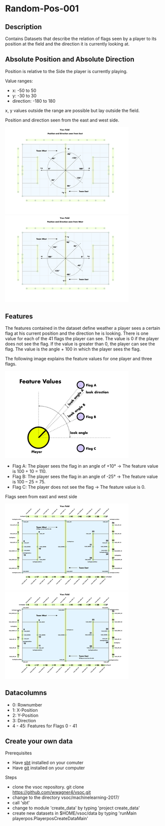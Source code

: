 # Random-Pos-001

## Description

Contains Datasets that describe the relation of flags seen by a player to its position at the field and the direction it is currently looking at.

## Absolute Position and Absolute Direction
Position is relative to the Side the player is currently playing.

Value ranges:
* x: -50 to 50
* y: -30 to 30
* direction: -180 to 180

x, y values outside the range are possible but lay outside the field.

Position and direction seen from the east and west side.

<img src="images/posdir_east.png" width="400" />
<img src="images/posdir_west.png" width="400" />

## Features

The features contained in the dataset define weather a player sees a certain flag at his current position and the direction he is looking. There is one value for each of the 41 flags the player can see. The value is 0 if the player does not see the flag. If the value is greater than 0, the player can see the flag. The value is the angle + 100 in which the player sees the flag. 

The following image explains the feature values for one player and  three flags.

<img src="images/FeatureValues.png" width="400" />


* Flag A: The player sees the flag in an angle of +10° → The feature value is 100 + 10 = 110.
* Flag B: The player sees the flag in an angle of -25° → The feature value is 100 – 25 = 75.
* Flag C: The player does not see the flag → The feature value is 0.

Flags seen from east and west side

<img src="images/flags_west.png" width="400" />
<img src="images/flags_east.png" width="400" />

## Datacolumns

* 0: Rownumber
* 1: X-Position 
* 2: Y-Position 
* 3: Direction
* 4 - 45: Features for Flags 0 - 41

## Create your own data

Prerequisites

* Have [sbt](http://www.scala-sbt.org/download.html) installed on your comuter
* Have [git](https://git-scm.com/downloads) installed on your computer

Steps

* clone the vsoc repository. git clone https://github.com/wwagner4/vsoc.git
* change to the directory vsoc/machinelearning-2017/
* call 'sbt'
* change to module 'create_data' by typing 'project create_data'
* create new datasets in $HOME/vsoc/data by typing 'runMain playerpos.PlayerposCreateDataMain'

